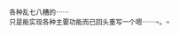 <!DOCTYPE html PUBLIC "-//W3C//DTD HTML 4.01//EN" "http://www.w3.org/TR/html4/strict.dtd">
<html>
<head>
  <meta http-equiv="Content-Type" content="text/html; charset=utf-8">
  <meta http-equiv="Content-Style-Type" content="text/css">
  <title></title>
  <meta name="Generator" content="Cocoa HTML Writer">
  <meta name="CocoaVersion" content="1138.23">
  <style type="text/css">
    p.p1 {margin: 0.0px 0.0px 0.0px 0.0px; font: 12.0px 'Heiti SC Light'}
  </style>
</head>
<body>
<p class="p1">各种乱七八糟的⋯⋯</p>
<p class="p1">只是能实现各种主要功能而已回头重写一个嗯⋯⋯=。=</p>
</body>
</html>
